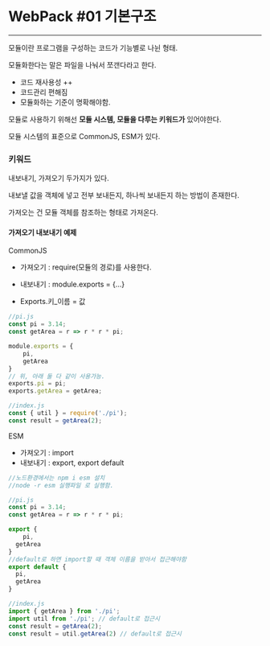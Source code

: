 # WebPack #01 기본구조

---



모듈이란 프로그램을 구성하는 코드가 기능별로 나뉜 형태.

모듈화한다는 말은 파일을 나눠서 쪼갠다라고 한다.

- 코드 재사용성 ++
- 코드관리 편해짐
- 모듈화하는 기준이 명확해야함.





모듈로 사용하기 위해선 **모듈 시스템, 모듈을 다루는 키워드가** 있어야한다.



모듈 시스템의 표준으로 CommonJS, ESM가 있다.



### 키워드

내보내기, 가져오기 두가지가 있다.



내보낼 값을 객체에 넣고 전부 보내든지, 하나씩 보내든지 하는 방법이 존재한다.

가져오는 건 모듈 객체를 참조하는 형태로 가져온다.



#### 가져오기 내보내기 예제

CommonJS

- 가져오기 : require(모듈의 경로)를 사용한다.

- 내보내기 : module.exports = {...}
- Exports.키_이름 = 값

```js
//pi.js
const pi = 3.14;
const getArea = r => r * r * pi;

module.exports = {
	pi,
	getArea
}
// 위, 아래 둘 다 같이 사용가능.
exports.pi = pi;
exports.getArea = getArea;

//index.js
const { util } = require('./pi');
const result = getArea(2);
```





ESM

- 가져오기 : import
- 내보내기 : export, export default



```js
//노드환경에서는 npm i esm 설치
//node -r esm 실행파일 로 실행함.

//pi.js
const pi = 3.14;
const getArea = r => r * r * pi;

export {
	pi,
  getArea
}
//default로 하면 import할 때 객체 이름을 받아서 접근해야함
export default {
  pi,
  getArea
}

//index.js
import { getArea } from './pi';
import util from './pi'; // default로 접근시
const result = getArea(2);
const result = util.getArea(2) // default로 접근시
```

